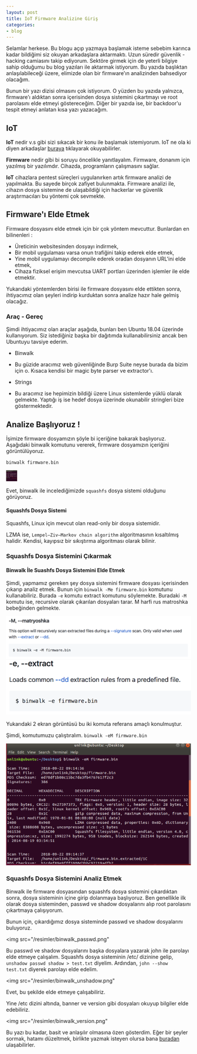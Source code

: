 ```yaml
---
layout: post
title: IoT Firmware Analizine Giriş 
categories: 
- blog
---
```


Selamlar herkese. Bu blogu açıp yazmaya başlamak isteme sebebim karınca kadar bildiğimi siz okuyan arkadaşlara aktarmaktı. Uzun süredir güvenlik - hacking camiasını takip ediyorum. Sektöre girmek için de yeterli bilgiye sahip olduğumu bu blog yazıları ile aktarmak istiyorum. Bu yazıda başlıktan anlaşılabileceği üzere, elimizde olan bir firmware'ın analizinden bahsediyor olacağım.

Bunun bir yazı dizisi olmasını çok istiyorum. O yüzden bu yazıda yalnızca, firmware'ı aldıktan sonra içerisinden dosya sistemini çıkartmayı ve root parolasını elde etmeyi göstereceğim. Diğer bir yazıda ise, bir backdoor'u tespit etmeyi anlatan kısa yazı yazacağım.


## IoT

**IoT** nedir v.s gibi sizi sıkacak bir konu ile başlamak istemiyorum. IoT ne ola ki diyen arkadaşlar [buraya](https://www.python.tc/iot-nedir/) tıklayarak okuyabilirler.

**Firmware** nedir gibi bi soruyu öncelikle yanıtlayalım. Firmware, donanım için yazılmış bir yazılımdır. Cihazda, programların çalışmasını sağlar.

**IoT** cihazlara pentest süreçleri uygulanırken artık firmware analizi de yapılmakta. Bu sayede birçok zafiyet bulunmakta. Firmware analizi ile, cihazın dosya sistemine de ulaşabildiği için hackerlar ve güvenlik araştırmacıları bu yöntemi çok sevmekte.


## Firmware'ı Elde Etmek

Firmware dosyasını elde etmek için bir çok yöntem mevcuttur. Bunlardan en bilinenleri :

* Üreticinin websitesinden dosyayı indirmek,
* Bir mobil uygulaması varsa onun trafiğini takip ederek elde etmek,
* Yine mobil uygulamayı decompile ederek oradan dosyanın URL'ini elde etmek,
* Cihaza fiziksel erişim mevcutsa UART portları üzerinden işlemler ile elde etmektir.

Yukarıdaki yöntemlerden birisi ile firmware dosyasını elde ettikten sonra, ihtiyacımız olan şeyleri indirip kurduktan sonra analize hazır hale gelmiş olacağız.

### Araç - Gereç

Şimdi ihtiyacımız olan araçlar aşağıda, bunları ben Ubuntu 18.04 üzerinde kullanıyorum. Siz istediğiniz başka bir dağıtımda kullanabilirsiniz ancak ben Ubuntuyu tavsiye ederim.

* Binwalk
* Bu güzide aracımız web güvenliğinde Burp Suite neyse burada da bizim için o. Kısaca kendisi bir magic byte parser ve extractor'ı.

* Strings
* Bu aracımız ise hepimizin bildiği üzere Linux sistemlerde yüklü olarak gelmekte. Yaptığı iş ise hedef dosya üzerinde okunabilir stringleri bize göstermektedir.


## Analize Başlıyoruz !

İşimize firmware dosyamızın şöyle bi içeriğine bakarak başlıyoruz. Aşağıdaki binwalk komutunu vererek, firmware dosyamızın içeriğini görüntülüyoruz.

```
binwalk firmware.bin
```

<img src="/resimler/binwalk_firmware.png" height="30" width="30">


Evet, binwalk ile incelediğimizde ```squashfs``` dosya sistemi olduğunu görüyoruz.

#### Squashfs Dosya Sistemi

Squashfs, Linux için mevcut olan read-only bir dosya sistemidir.

LZMA ise, ```Lempel–Ziv–Markov chain algorithm``` algoritmasının kısaltılmış halidir. Kendisi, kayıpsız bir sıkıştırma algoritması olarak bilinir.

### Squashfs Dosya Sistemini Çıkarmak

#### Binwalk İle Suashfs Dosya Sistemini Elde Etmek

Şimdi, yapmamız gereken şey dosya sistemini firmware dosyası içerisinden çıkarıp analiz etmek. Bunun için ```binwalk -Me firmware.bin``` komutunu kullanabiliriz. Burada ```-e``` komutu extract komutunu söylemekte. Buradaki ```-M``` komutu ise, recursive olarak çıkarılan dosyaları tarar. M harfi rus matroshka bebeğinden gelmekte.

<img src="/resimler/binwalk_matryoshka.png">
<img src="/resimler/binwalk_extract.png">

Yukarıdaki 2 ekran görüntüsü bu iki komuta referans amaçlı konulmuştur.

Şimdi, komutumuzu çalıştıralım. ```binwalk -eM firmware.bin```

<img src="/resimler/binwalk_em.png">

### Squashfs Dosya Sistemini Analiz Etmek

Binwalk ile firmware dosyasından squashfs dosya sistemini çıkardıktan sonra, dosya sisteminin içine girip dolanmaya başlıyoruz. Ben genellikle ilk olarak dosya sisteminden, passwd ve shadow dosyalarını alıp root parolasını çıkartmaya çalışıyorum.

Bunun için, çıkardığımız dosya sisteminde passwd ve shadow dosyalarını buluyoruz.

<img src="/resimler/binwalk_passwd.png"

Bu passwd ve shadow dosyalarını başka dosyalara yazarak john ile parolayı elde etmeye çalışalım. Squashfs dosya sisteminin /etc/ dizinine gelip, ```unshadow passwd shadow > test.txt``` diyelim. Ardından, ```john --show test.txt``` diyerek parolayı elde edelim.

<img src="/resimler/binwalk_unshadow.png"

Evet, bu şekilde elde etmeye çalışabiliriz.

Yine /etc dizini altında, banner ve version gibi dosyaları okuyup bilgiler elde edebiliriz.

<img src="/resimler/binwalk_version.png"



Bu yazı bu kadar, basit ve anlaşılır olmasına özen gösterdim. Eğer bir şeyler sormak, hatamı düzeltmek, birlikte yazmak isteyen olursa bana [buradan](mailto:reppu@protonmail.ch) ulaşabilirler.
